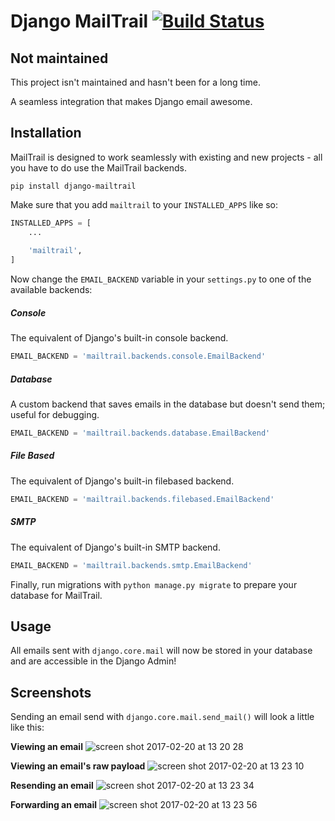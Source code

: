 # Django MailTrail [![Build Status](https://travis-ci.org/gitcommitpush/django-mailtrail.svg?branch=master)](https://travis-ci.org/gitcommitpush/django-mailtrail)
## Not maintained
This project isn't maintained and hasn't been for a long time.

A seamless integration that makes Django email awesome.

## Installation
MailTrail is designed to work seamlessly with existing and new projects - all you have to do use the MailTrail backends.

```
pip install django-mailtrail
```

Make sure that you add `mailtrail` to your `INSTALLED_APPS` like so:
```python
INSTALLED_APPS = [
    ...
    
    'mailtrail',
]
```

Now change the `EMAIL_BACKEND` variable in your `settings.py` to one of the available backends:

##### Console

The equivalent of Django's built-in console backend.
```python
EMAIL_BACKEND = 'mailtrail.backends.console.EmailBackend'
```

##### Database

A custom backend that saves emails in the database but doesn't send them; useful for debugging.
```python
EMAIL_BACKEND = 'mailtrail.backends.database.EmailBackend'
```

##### File Based

The equivalent of Django's built-in filebased backend.
```python
EMAIL_BACKEND = 'mailtrail.backends.filebased.EmailBackend'
```

##### SMTP

The equivalent of Django's built-in SMTP backend.
```python
EMAIL_BACKEND = 'mailtrail.backends.smtp.EmailBackend'
```

Finally, run migrations with `python manage.py migrate` to prepare your database for MailTrail.

## Usage
All emails sent with `django.core.mail` will now be stored in your database and are accessible
in the Django Admin!


## Screenshots

Sending an email send with `django.core.mail.send_mail()` will look a little like this:

**Viewing an email**
![screen shot 2017-02-20 at 13 20 28](https://cloud.githubusercontent.com/assets/20087139/23126647/b251fec6-f76f-11e6-8d13-0b36f6451ede.png)

**Viewing an email's raw payload**
![screen shot 2017-02-20 at 13 23 10](https://cloud.githubusercontent.com/assets/20087139/23126689/df772ff2-f76f-11e6-8b72-6369330384d4.png)

**Resending an email**
![screen shot 2017-02-20 at 13 23 34](https://cloud.githubusercontent.com/assets/20087139/23126691/e0d2061a-f76f-11e6-9e9f-f9df0333ccf3.png)

**Forwarding an email**
![screen shot 2017-02-20 at 13 23 56](https://cloud.githubusercontent.com/assets/20087139/23126694/e259a0f6-f76f-11e6-9397-df8dede5be2d.png)

